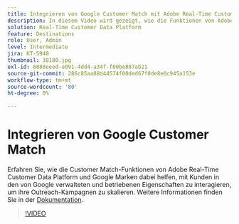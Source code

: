 ```yaml
---
title: Integrieren von Google Customer Match mit Adobe Real-Time Customer Data Platform
description: In diesem Video wird gezeigt, wie die Funktionen von Adobe Real-Time Customer Data Platform und Customer Match von Google Marken dabei helfen, mit Kunden in den von Google verwalteten und betriebenen Eigenschaften zu interagieren, um ihre Outreach-Kampagnen zu skalieren.
solution: Real-Time Customer Data Platform
feature: Destinations
role: User, Admin
level: Intermediate
jira: KT-5948
thumbnail: 38180.jpg
exl-id: 6888eeed-e091-4dd4-a34f-f00be887ab21
source-git-commit: 286c85aa88d44574f00ded67f0de8e0c945a153e
workflow-type: tm+mt
source-wordcount: '80'
ht-degree: 0%

---
```


# Integrieren von Google Customer Match

Erfahren Sie, wie die Customer Match-Funktionen von Adobe Real-Time Customer Data Platform und Google Marken dabei helfen, mit Kunden in den von Google verwalteten und betriebenen Eigenschaften zu interagieren, um ihre Outreach-Kampagnen zu skalieren. Weitere Informationen finden Sie in der [Dokumentation](https://experienceleague.adobe.com/docs/experience-platform/destinations/catalog/advertising/google-customer-match.html?lang=de).

>[!VIDEO](https://video.tv.adobe.com/v/38180?learn=on&enablevpops)

